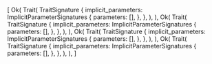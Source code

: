 [
    Ok(
        Trait(
            TraitSignature {
                implicit_parameters: ImplicitParameterSignatures {
                    parameters: [],
                },
            },
        ),
    ),
    Ok(
        Trait(
            TraitSignature {
                implicit_parameters: ImplicitParameterSignatures {
                    parameters: [],
                },
            },
        ),
    ),
    Ok(
        Trait(
            TraitSignature {
                implicit_parameters: ImplicitParameterSignatures {
                    parameters: [],
                },
            },
        ),
    ),
    Ok(
        Trait(
            TraitSignature {
                implicit_parameters: ImplicitParameterSignatures {
                    parameters: [],
                },
            },
        ),
    ),
]